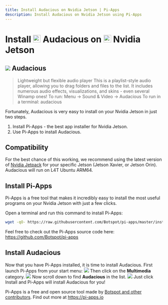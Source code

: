 ```yaml
---
title: Install Audacious on Nvidia Jetson | Pi-Apps
description: Install Audacious on Nvidia Jetson using Pi-Apps
---
```

<div class="simple-install-content content">

# Install <img src="/img/app-icons/Audacious/icon-64.png" height=24> Audacious on <img src=/img/other-icons/nvidia-icon.svg height=24> Nvidia Jetson

## <img src="/img/app-icons/Audacious/icon-64.png"> Audacious
> Lightweight but flexible audio player
> This is a playlist-style audio player, allowing you to drag folders and files to the list. It includes numerous audio effects, visualizations, and skins - even several Winamp ones!
> To run: Menu -> Sound & Video -> Audacious
> To run in a terminal: audacious

Fortunately, Audacious is very easy to install on your Nvidia Jetson in just two steps.
1. Install Pi-Apps - the best app installer for Nvidia Jetson.
2. Use Pi-Apps to install Audacious.
</div>
<div class="simple-install-content content">

## Compatibility
For the best chance of this working, we recommend using the latest version of [Nvidia Jetpack](https://developer.nvidia.com/embedded/jetpack-archive) for your specific Jetson (Jetson Xavier, or Jetson Orin).
Audacious will run on L4T Ubuntu ARM64.
</div>
<div class="simple-install-content content">

## Install Pi-Apps

Pi-Apps is a free tool that makes it incredibly easy to install the most useful programs on your Nvidia Jetson with just a few clicks.

Open a terminal and run this command to install Pi-Apps:
```bash
wget -qO- https://raw.githubusercontent.com/Botspot/pi-apps/master/install | bash
```
Feel free to check out the Pi-Apps source code here: https://github.com/Botspot/pi-apps
</div>
<div class="simple-install-content content">

## Install Audacious

Now that you have Pi-Apps installed, it is time to install Audacious.
First launch Pi-Apps from your start menu:
<img src="/img/start-menu.png">
Then click on the <b>Multimedia</b> category.
<img src="/img/category-selections/Multimedia.png">
Now scroll down to find <b>Audacious</b> in the list.
<img src="/img/app-icons/Audacious/app-selection.png">
Just click Install and Pi-Apps will install Audacious for you!
</div>
<div class="simple-install-content content">

Pi-Apps is a free and open source tool made by [Botspot and other contributors](/about/#contributors). Find out more at https://pi-apps.io
</div>

